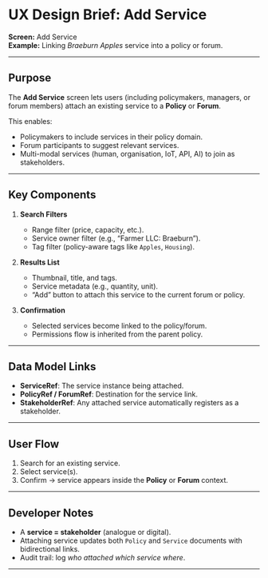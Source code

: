 # UX Design Brief: Add Service

**Screen:** Add Service  
**Example:** Linking *Braeburn Apples* service into a policy or forum.  

---

## Purpose
The **Add Service** screen lets users (including policymakers, managers, or forum members) attach an existing service to a **Policy** or **Forum**.  

This enables:
- Policymakers to include services in their policy domain.  
- Forum participants to suggest relevant services.  
- Multi-modal services (human, organisation, IoT, API, AI) to join as stakeholders.  

---

## Key Components

1. **Search Filters**
   - Range filter (price, capacity, etc.).  
   - Service owner filter (e.g., “Farmer LLC: Braeburn”).  
   - Tag filter (policy-aware tags like `Apples`, `Housing`).  

2. **Results List**
   - Thumbnail, title, and tags.  
   - Service metadata (e.g., quantity, unit).  
   - “Add” button to attach this service to the current forum or policy.  

3. **Confirmation**
   - Selected services become linked to the policy/forum.  
   - Permissions flow is inherited from the parent policy.  

---

## Data Model Links
- **ServiceRef**: The service instance being attached.  
- **PolicyRef / ForumRef**: Destination for the service link.  
- **StakeholderRef**: Any attached service automatically registers as a stakeholder.  

---

## User Flow
1. Search for an existing service.  
2. Select service(s).  
3. Confirm → service appears inside the **Policy** or **Forum** context.  

---

## Developer Notes
- A **service = stakeholder** (analogue or digital).  
- Attaching service updates both `Policy` and `Service` documents with bidirectional links.  
- Audit trail: log *who attached which service where*.  

---
